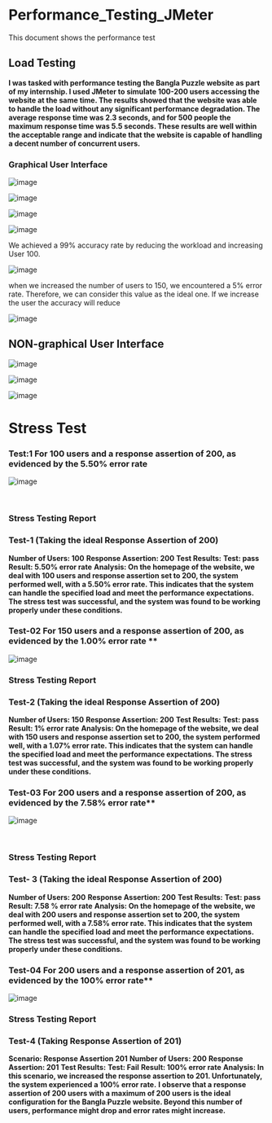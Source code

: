 # Performance_Testing_JMeter

This document shows the performance test 






## Load Testing

**I was tasked with performance testing the Bangla Puzzle website as part of my internship. I used JMeter to simulate 100-200 users accessing the website at the same time. The results showed that the website was able to handle the load without any significant performance degradation. The average response time was 2.3 seconds, and for 500 people the maximum response time was 5.5 seconds. These results are well within the acceptable range and indicate that the website is capable of handling a decent number of concurrent users.**

### Graphical User Interface

![image](https://github.com/orkrahman97/Performance_Testing_JMeter/assets/67518144/b51efeb8-fc11-4b2a-abe4-0a53dffcbd65)

![image](https://github.com/orkrahman97/Performance_Testing_JMeter/assets/67518144/013595a5-2b3b-4399-be27-06471f866668)

![image](https://github.com/orkrahman97/Performance_Testing_JMeter/assets/67518144/6916e3c8-93a6-4c85-bcbd-fddd8fc79993)

![image](https://github.com/orkrahman97/Performance_Testing_JMeter/assets/67518144/59a33dd6-f181-4cd1-9b4e-578bbbfaabe5)

We achieved a 99% accuracy rate by reducing the workload and increasing User 100.  

![image](https://github.com/orkrahman97/Performance_Testing_JMeter/assets/67518144/b53af7e0-09ef-43cc-b81e-f4c9fd5ec3c0)

when we increased the number of users to 150, we encountered a 5% error rate. Therefore, we can consider this value as the ideal one. If we increase the user the accuracy will reduce

![image](https://github.com/orkrahman97/Performance_Testing_JMeter/assets/67518144/26784ee4-7df0-4bd3-bd49-fa6e74a333b4)



## NON-graphical User Interface

![image](https://github.com/orkrahman97/Performance_Testing_JMeter/assets/67518144/4181eece-ed12-4113-997d-2d9c5382b947)

![image](https://github.com/orkrahman97/Performance_Testing_JMeter/assets/67518144/f47ffeaf-de59-43f4-ad8f-517a7720636b)

![image](https://github.com/orkrahman97/Performance_Testing_JMeter/assets/67518144/303f430d-acad-4d77-8fef-3b684991ece9)



# Stress Test
### Test:1 For 100 users and a response assertion of 200, as evidenced by the 5.50% error rate 
![image](https://github.com/orkrahman97/Performance_Testing_JMeter/assets/67518144/e5690f92-5784-43fd-858f-c36e0cde47bc)

 
### **Stress Testing Report**
### **Test-1 (Taking the ideal Response Assertion of 200)**
**Number of Users: 100**
**Response Assertion: 200**
**Test Results:**
**Test: pass**
**Result: 5.50% error rate**
**Analysis: On the homepage of the website, we deal with 100 users and response assertion set to 200, the system performed well, with a 5.50% error rate. This indicates that the system can handle the specified load and meet the performance expectations. The stress test was successful, and the system was found to be working properly under these conditions.**



### Test-02 For 150 users and a response assertion of 200, as evidenced by the 1.00% error rate  **

![image](https://github.com/orkrahman97/Performance_Testing_JMeter/assets/67518144/8e11dbba-8842-47c6-8a25-82165bfbb75f)

### **Stress Testing Report**
### **Test-2 (Taking the ideal Response Assertion of 200)**
**Number of Users: 150**
**Response Assertion: 200**
**Test Results:**
**Test: pass**
**Result: 1% error rate**
**Analysis: On the homepage of the website, we deal with 150 users and response assertion set to 200, the system performed well, with a 1.07% error rate. This indicates that the system can handle the specified load and meet the performance expectations. The stress test was successful, and the system was found to be working properly under these conditions.**



### Test-03 For 200 users and a response assertion of 200, as evidenced by the 7.58% error rate**
 
![image](https://github.com/orkrahman97/Performance_Testing_JMeter/assets/67518144/9ff4292c-2215-423c-bb5a-e2c64e7c5d9d)

 
 
### **Stress Testing Report**
### **Test- 3 (Taking the ideal Response Assertion of 200)**
**Number of Users: 200**
**Response Assertion: 200**
**Test Results:**
**Test: pass**
**Result: 7.58 % error rate**
**Analysis: On the homepage of the website, we deal with 200 users and response assertion set to 200, the system performed well, with a 7.58% error rate. This indicates that the system can handle the specified load and meet the performance expectations. The stress test was successful, and the system was found to be working properly under these conditions.**

### Test-04 For 200 users and a response assertion of 201, as evidenced by the 100% error rate**
![image](https://github.com/orkrahman97/Performance_Testing_JMeter/assets/67518144/a756b4b6-d0bf-432c-846b-af0f9a6358b5)

### **Stress Testing Report**
### **Test-4 (Taking Response Assertion of 201)**
**Scenario: Response Assertion 201**
**Number of Users: 200**
**Response Assertion: 201**
**Test Results:**
**Test: Fail**
**Result: 100% error rate**
**Analysis: In this scenario, we increased the response assertion to 201. Unfortunately, the system experienced a 100% error rate.**
**I observe that a response assertion of 200 users with a maximum of 200 users is the ideal configuration for the Bangla Puzzle website. Beyond this number of users, performance might drop and error rates might increase.**



